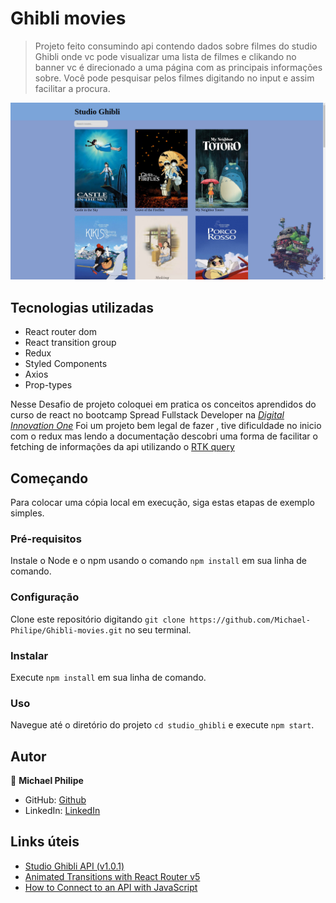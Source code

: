 # Ghibli movies 

> Projeto feito consumindo api contendo dados sobre filmes do studio Ghibli onde vc pode visualizar uma lista de filmes e clikando no banner vc é direcionado a uma página com as principais informações sobre. Você pode pesquisar pelos filmes digitando no input e assim facilitar a procura.

![screenshot](./print_ghibli.png)

## Tecnologias utilizadas
- React router dom
- React transition group
- Redux
- Styled Components
- Axios
- Prop-types

Nesse Desafio de projeto coloquei em pratica os conceitos aprendidos do curso de react no bootcamp Spread Fullstack Developer na *[Digital Innovation One](https://www.dio.me/)* 
Foi um projeto bem legal de fazer , tive dificuldade no inicio com o redux mas lendo a documentação descobri uma forma de facilitar o fetching de informações da api utilizando o [RTK query](https://redux.js.org/tutorials/essentials/part-7-rtk-query-basics)

## Começando

Para colocar uma cópia local em execução, siga estas etapas de exemplo simples.

### Pré-requisitos
Instale o Node e o npm usando o comando `npm install` em sua linha de comando.

### Configuração
Clone este repositório digitando `git clone https://github.com/Michael-Philipe/Ghibli-movies.git` no seu terminal.

### Instalar
Execute `npm install` em sua linha de comando.

### Uso
Navegue até o diretório do projeto `cd studio_ghibli` e execute `npm start`.

## Autor

👤 **Michael Philipe**

- GitHub: [Github](https://github.com/Michael-Philipe)
- LinkedIn: [LinkedIn](https://www.linkedin.com/in/michaelphilipe/)

## Links úteis 

- [Studio Ghibli API (v1.0.1)](https://ghibliapi.herokuapp.com/#)
- [Animated Transitions with React Router v5](https://youtu.be/jMl0qOgcf6Y)
- [How to Connect to an API with JavaScript](https://www.taniarascia.com/how-to-connect-to-an-api-with-javascript/)